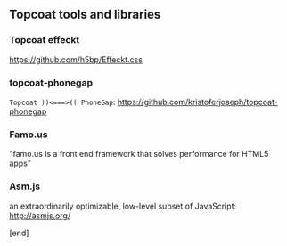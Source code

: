 ## Topcoat tools and libraries

### Topcoat effeckt

https://github.com/h5bp/Effeckt.css

### topcoat-phonegap

`Topcoat ))<===>(( PhoneGap`: https://github.com/kristoferjoseph/topcoat-phonegap

### Famo.us

"famo.us is a front end framework that solves performance for HTML5 apps"

### Asm.js

an extraordinarily optimizable, low-level subset of JavaScript: http://asmjs.org/

[end]
